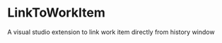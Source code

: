 LinkToWorkItem
==============

A visual studio extension to link work item directly from history window
